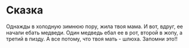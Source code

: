 # Сказка
Однажды в холодную зимнюю пору, жила твоя мама. И вот, вдруг, ее начали ебать медведи. Один медведь ебал ее в рот, второй в жопу, а третий в пизду. А все потому, что твоя мать - шлюха. Запомни это!!
